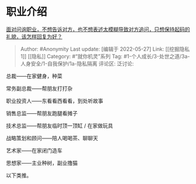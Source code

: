# 职业介绍
[面对问询职业，不想告诉对方，也不想表述太模糊导致对方追问，只想保持起码的礼貌，该怎样回复为好？](https://www.zhihu.com/question/534601991/answer/2504075607)

> Author: #Anonymity
> Last update: [编辑于 2022-05-27]
> Link: [[挖掘隐私 1]] [[隐私]]
> Category: #“就你机灵”系列
> Tag: #1-个人成长/3-处世之道/3a-人身安全/1-自我保护/1a-隐私隔离
> 评论区:
> 泛讨论:

总裁——在家健身，种菜

常务副总裁——帮朋友打打杂

职业投资人——东看看西看看，到处听故事

销售总监——帮朋友跑腿看摊子

技术总监——帮朋友临时顶一顶缸 / 在家做玩具

战略策划和顾问——陪人喝喝茶、聊聊天

艺术家——在家闭门造车

思想家——主业种树，副业撸猫

以下类推。
